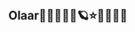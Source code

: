 ## Olaar👋🍀🍄🌿🌙🪐⭐🐳🐙🐚🦀

<!--[![Anurag's GitHub stats](https://github-readme-stats.vercel.app/api?username=mariahns)](https://github.com/anuraghazra/github-readme-stats)

[![Top Langs](https://github-readme-stats.vercel.app/api/top-langs/?username=mariahns)](https://github.com/anuraghazra/github-readme-stats)

**mariahns/mariahns** is a ✨ _special_ ✨ repository because its `README.md` (this file) appears on your GitHub profile.

Here are some ideas to get you started:

- 🔭 I’m currently working on ...
- 🌱 I’m currently learning ...
- 👯 I’m looking to collaborate on ...
- 🤔 I’m looking for help with ...
- 💬 Ask me about ...
- 📫 How to reach me: ...
- 😄 Pronouns: ...
- ⚡ Fun fact: ...
-->
